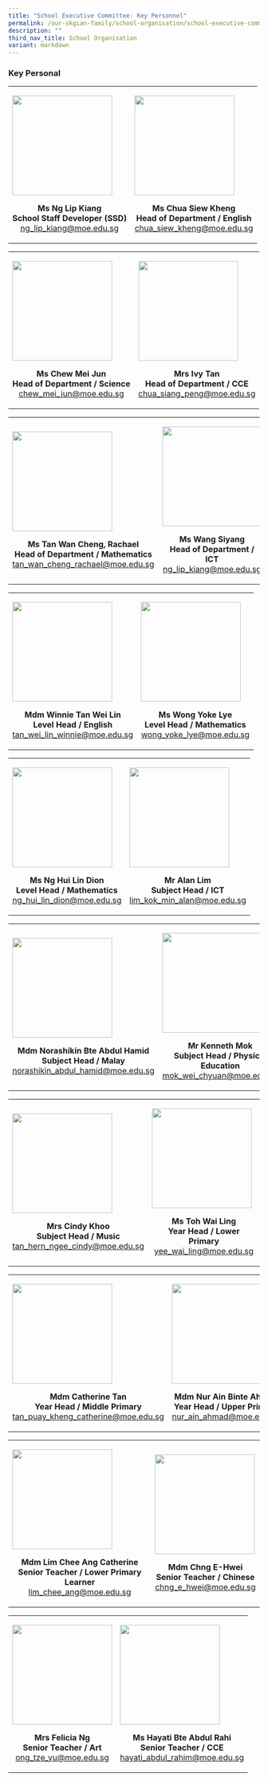 ```yaml
---
title: "School Executive Committee: Key Personnel"
permalink: /our-skgian-family/school-organisation/school-executive-committee/key-personnel/
description: ""
third_nav_title: School Organisation
variant: markdown
---
```

<h3>
  <strong>Key Personal</strong>
</h3>
<table>
  <tbody>
    <tr>
      <td rowspan="1" colspan="1">
        <p></p>
        <div class="isomer-image-wrapper">
          <img style="width:200px" alt="" src="/images/kp1.jpg">
          <p>
            <b>
              </b></p><center><b>Ms Ng Lip Kiang <br>School Staff Developer (SSD)
            </b><br><a href="mailto: ng_lip_kiang@moe.edu.sg">ng_lip_kiang@moe.edu.sg</a>
          <p></p>
        </center></div>
      </td>
      <td rowspan="1" colspan="1">
        <p></p>
        <div class="isomer-image-wrapper">
          <img style="width:200px" alt="" src="/images/kp2.jpg">
          <p>
            <b>
              </b></p><center><b>Ms Chua Siew Kheng<br>Head of Department / English
            </b><br><a href="mailto: chua_siew_kheng@moe.edu.sg">chua_siew_kheng@moe.edu.sg</a>
          <p></p>
        </center></div>
	</td></tr></tbody>
</table>
<table>
  <tbody>
    <tr>
      <td rowspan="1" colspan="1">
        <p></p>
        <div class="isomer-image-wrapper">
          <img style="width:200px" alt="" src="/images/kp7.jpg">
          <p>
            <b>
              </b></p><center><b>Ms Chew Mei Jun<br>Head of Department / Science
            </b><br><a href="mailto: chew_mei_jun@moe.edu.sg">chew_mei_jun@moe.edu.sg</a>
          <p></p>
        </center></div>
      </td>
      <td rowspan="1" colspan="1">
        <p></p>
        <div class="isomer-image-wrapper">
          <img style="width:200px" alt="" src="/images/kp5.jpg">
          <p>
            <b>
              </b></p><center><b>Mrs Ivy Tan<br>Head of Department / CCE
            </b><br><a href="mailto: chua_siang_peng@moe.edu.sg">chua_siang_peng@moe.edu.sg</a>
          <p></p>
        </center></div>
  </td></tr></tbody>
</table>
 <table>
  <tbody>
    <tr>
      <td rowspan="1" colspan="1">
        <p></p>
        <div class="isomer-image-wrapper">
          <img style="width:200px" alt="" src="/images/kp8.jpg">
          <p>
            <b>
              </b></p><center><b>Ms Tan Wan Cheng, Rachael<br>Head of Department / Mathematics
            </b><br><a href="mailto: tan_wan_cheng_rachael@moe.edu.sg">tan_wan_cheng_rachael@moe.edu.sg</a>
          <p></p>
        </center></div>
      </td>
      <td rowspan="1" colspan="1">
        <p></p>
        <div class="isomer-image-wrapper">
          <img style="width:200px" alt="" src="/images/Ms_Wang_Siyang.JPG">
          <p>
            <b>
              </b></p><center><b>Ms Wang Siyang<br>Head of Department / ICT
            </b><br><a href="mailto: ng_lip_kiang@moe.edu.sg">ng_lip_kiang@moe.edu.sg</a>
          <p></p>
        </center></div>
  </td></tr></tbody>
</table>
<table>
  <tbody>
    <tr>
      <td rowspan="1" colspan="1">
        <p></p>
        <div class="isomer-image-wrapper">
          <img style="width:200px" alt="" src="/images/Mdm_Tan_Wei_Lin_Winnie.jpg">
          <p>
            <b>
              </b></p><center><b>Mdm Winnie Tan Wei Lin<br>Level Head / English
            </b><br><a href="mailto: tan_wei_lin_winnie@moe.edu.sg">tan_wei_lin_winnie@moe.edu.sg</a>
          <p></p>
        </center></div>
      </td>
      <td rowspan="1" colspan="1">
        <p></p>
        <div class="isomer-image-wrapper">
          <img style="width:200px" alt="" src="/images/kp17.jpg">
          <p>
            <b>
              </b></p><center><b>Ms Wong Yoke Lye<br>Level Head / Mathematics
            </b><br><a href="mailto: wong_yoke_lye@moe.edu.sg">wong_yoke_lye@moe.edu.sg</a>
          <p></p>
        </center></div>
  </td></tr></tbody>
</table>
<table>
  <tbody>
    <tr>
      <td rowspan="1" colspan="1">
        <p></p>
        <div class="isomer-image-wrapper">
          <img style="width:200px" alt="" src="/images/kp0026.JPG">
          <p>
            <b>
              </b></p><center><b>Ms Ng Hui Lin Dion<br>Level Head / Mathematics
            </b><br><a href="mailto: ng_hui_lin_dion@moe.edu.sg">ng_hui_lin_dion@moe.edu.sg</a>
          <p></p>
        </center></div>
      </td>
      <td rowspan="1" colspan="1">
        <p></p>
        <div class="isomer-image-wrapper">
          <img style="width:200px" alt="" src="/images/kp9.jpg">
          <p>
            <b>
              </b></p><center><b>Mr Alan Lim<br>Subject Head / ICT
            </b><br><a href="mailto: lim_kok_min_alan@moe.edu.sg">lim_kok_min_alan@moe.edu.sg</a>
          <p></p>
        </center></div>
  </td></tr></tbody>
</table>
<table>
  <tbody>
    <tr>
      <td rowspan="1" colspan="1">
        <p></p>
        <div class="isomer-image-wrapper">
          <img style="width:200px" alt="" src="/images/kp10.jpg">
          <p>
            <b>
              </b></p><center><b>Mdm Norashikin Bte Abdul Hamid<br>Subject Head / Malay
            </b><br><a href="mailto: norashikin_abdul_hamid@moe.edu.sg">norashikin_abdul_hamid@moe.edu.sg</a>
          <p></p>
        </center></div>
      </td>
      <td rowspan="1" colspan="1">
        <p></p>
        <div class="isomer-image-wrapper">
          <img style="width:200px" alt="" src="/images/kp12.jpg">
          <p>
            <b>
              </b></p><center><b>Mr Kenneth Mok<br>Subject Head / Physical Education
            </b><br><a href="mailto: mok_wei_chyuan@moe.edu.sg">mok_wei_chyuan@moe.edu.sg</a>
          <p></p>
        </center></div>
  </td></tr></tbody>
</table>
 <table>
  <tbody>
    <tr>
      <td rowspan="1" colspan="1">
        <p></p>
        <div class="isomer-image-wrapper">
          <img style="width:200px" alt="" src="/images/kp13.jpg">
          <p>
            <b>
              </b></p><center><b>Mrs Cindy Khoo<br>Subject Head / Music
            </b><br><a href="mailto: tan_hern_ngee_cindy@moe.edu.sg">tan_hern_ngee_cindy@moe.edu.sg</a>
          <p></p>
        </center></div>
      </td>
      <td rowspan="1" colspan="1">
        <p></p>
        <div class="isomer-image-wrapper">
          <img style="width:200px" alt="" src="/images/kp14.jpg">
          <p>
            <b>
              </b></p><center><b>Ms Toh Wai Ling<br>Year Head / Lower Primary
            </b><br><a href="mailto: yee_wai_ling@moe.edu.sg">yee_wai_ling@moe.edu.sg</a>
          <p></p>
        </center></div>
  </td></tr></tbody>
</table>
<table>
  <tbody>
    <tr>
      <td rowspan="1" colspan="1">
        <p></p>
        <div class="isomer-image-wrapper">
          <img style="width:200px" alt="" src="/images/kp15.jpg">
          <p>
            <b>
              </b></p><center><b>Mdm Catherine Tan<br>Year Head / Middle Primary
            </b><br><a href="mailto: tan_puay_kheng_catherine@moe.edu.sg">tan_puay_kheng_catherine@moe.edu.sg</a>
          <p></p>
        </center></div>
      </td>
      <td rowspan="1" colspan="1">
        <p></p>
        <div class="isomer-image-wrapper">
          <img style="width:200px" alt="" src="/images/kp16.jpg">
          <p>
            <b>
              </b></p><center><b>Mdm Nur Ain Binte Ahmad<br>Year Head / Upper Primary
            </b><br><a href="mailto: nur_ain_ahmad@moe.edu.sg">nur_ain_ahmad@moe.edu.sg</a>
          <p></p>
        </center></div>
  </td></tr></tbody>
</table>
<table>
  <tbody>
    <tr>
      <td rowspan="1" colspan="1">
        <p></p>
        <div class="isomer-image-wrapper">
          <img style="width:200px" alt="" src="/images/kp20.jpg">
          <p>
            <b>
              </b></p><center><b>Mdm Lim Chee Ang Catherine<br>Senior Teacher / Lower Primary Learner
            </b><br><a href="mailto: lim_chee_ang@moe.edu.sg">lim_chee_ang@moe.edu.sg</a>
          <p></p>
        </center></div>
      </td>
      <td rowspan="1" colspan="1">
        <p></p>
        <div class="isomer-image-wrapper">
          <img style="width:200px" alt="" src="/images/kp21.jpg">
          <p>
            <b>
              </b></p><center><b>Mdm Chng E-Hwei<br>Senior Teacher / Chinese
            </b><br><a href="mailto: chng_e_hwei@moe.edu.sg">chng_e_hwei@moe.edu.sg</a>
          <p></p>
        </center></div>
  </td></tr></tbody>
</table>
<table>
  <tbody>
    <tr>
      <td rowspan="1" colspan="1">
        <p></p>
        <div class="isomer-image-wrapper">
          <img style="width:200px" alt="" src="/images/kp23.jpg">
          <p>
            <b>
              </b></p><center><b>Mrs Felicia Ng<br>Senior Teacher / Art
            </b><br><a href="mailto: ong_tze_yu@moe.edu.sg">ong_tze_yu@moe.edu.sg</a>
          <p></p>
        </center></div>
      </td>
      <td rowspan="1" colspan="1">
        <p></p>
        <div class="isomer-image-wrapper">
          <img style="width:200px" alt="" src="/images/kp0030.jpg">
          <p>
            <b>
              </b></p><center><b>Ms Hayati Bte Abdul Rahi<br>Senior Teacher / CCE
            </b><br><a href="mailto: hayati_abdul_rahim@moe.edu.sg">hayati_abdul_rahim@moe.edu.sg</a>
          <p></p>
        </center></div>
  </td></tr></tbody>
</table>